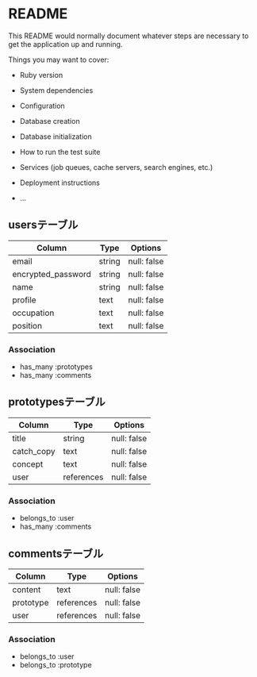 # README

This README would normally document whatever steps are necessary to get the
application up and running.

Things you may want to cover:

* Ruby version

* System dependencies

* Configuration

* Database creation

* Database initialization

* How to run the test suite

* Services (job queues, cache servers, search engines, etc.)

* Deployment instructions

* ...

## usersテーブル

| Column | Type       | Options                        |
| ------ | ---------- | ------------------------------ |
| email   | string | null: false |
| encrypted_password | string | null: false |
| name | string | null: false |
| profile | text | null: false |
| occupation | text | null: false |
| position | text | null: false |

### Association
- has_many :prototypes
- has_many :comments

## prototypesテーブル

| Column | Type       | Options                        |
| ------ | ---------- | ------------------------------ |
| title | string | null: false |
| catch_copy | text | null: false |
| concept | text | null: false |
| user | references | null: false |

### Association
- belongs_to :user
- has_many :comments

## commentsテーブル

| Column | Type       | Options                        |
| ------ | ---------- | ------------------------------ |
| content | text | null: false |
| prototype | references | null: false |
| user | references | null: false |

### Association
- belongs_to :user
- belongs_to :prototype

